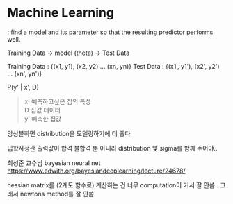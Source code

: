 # Machine Learning
: find a model and its parameter so that the resulting predictor performs well.

Training Data -> model (theta) -> Test Data

Training Data : {(x1, y1), (x2, y2) ... (xn, yn)}
Test Data : {(x1', y1'), (x2', y2') ... (xn', yn')}

P(y' | x', D)
> x' 예측하고싶은 집의 특성   
> D  집값 데이터   
> y' 예측한 집값   

앙상블하면 distribution을 모델링하기에 더 좋다

입학사정관
출력값이 합격 불합격 뿐 아니라 distribution 및 sigma를 함께 주어야..


최성준 교수님
bayesian neural net
https://www.edwith.org/bayesiandeeplearning/lecture/24678/

hessian matrix를 (2계도 함수로) 계산하는 건 너무 computation이 커서 잘 안씀.. 그래서 newtons method를 잘 안씀
